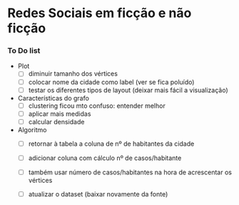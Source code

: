 # Redes Sociais em ficção e não ficção

### To Do list
- Plot
    - [ ] diminuir tamanho dos vértices
    - [ ] colocar nome da cidade como label (ver se fica poluído)
    - [ ] testar os diferentes tipos de layout (deixar mais fácil a visualização)
- Características do grafo
    - [ ] clustering ficou mto confuso: entender melhor
    - [ ] aplicar mais medidas
    - [ ] calcular densidade
- Algoritmo
    - [ ] retornar à tabela a coluna de nº de habitantes da cidade
    - [ ] adicionar coluna com cálculo nº de casos/habitante
    - [ ] também usar número de casos/habitantes na hora de acrescentar os vértices
    - [ ] atualizar o dataset (baixar novamente da fonte)
    
    
